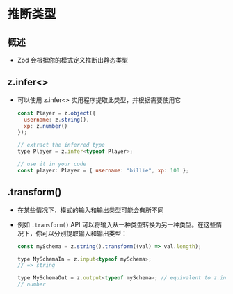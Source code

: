 # 推断类型

## 概述

+ Zod 会根据你的模式定义推断出静态类型

## z.infer<>

+ 可以使用 z.infer<> 实用程序提取此类型，并根据需要使用它

  ```js
  const Player = z.object({
    username: z.string(),
    xp: z.number()
  });

  // extract the inferred type
  type Player = z.infer<typeof Player>;

  // use it in your code
  const player: Player = { username: "billie", xp: 100 };
  ```

## .transform()

+ 在某些情况下，模式的输入和输出类型可能会有所不同
+ 例如 `.transform()` API 可以将输入从一种类型转换为另一种类型。在这些情况下，你可以分别提取输入和输出类型：

  ```js
  const mySchema = z.string().transform((val) => val.length);

  type MySchemaIn = z.input<typeof mySchema>;
  // => string

  type MySchemaOut = z.output<typeof mySchema>; // equivalent to z.infer<typeof mySchema>
  // number
  ```



